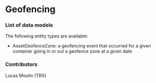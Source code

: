 # Geofencing


### List of data models

The following entity types are available:
- AssetGeofenceZone: a geofencing event that occurred for a given container going in or out a geofence zone at a given date



### Contributors

Lucas Moulin (TRX)




